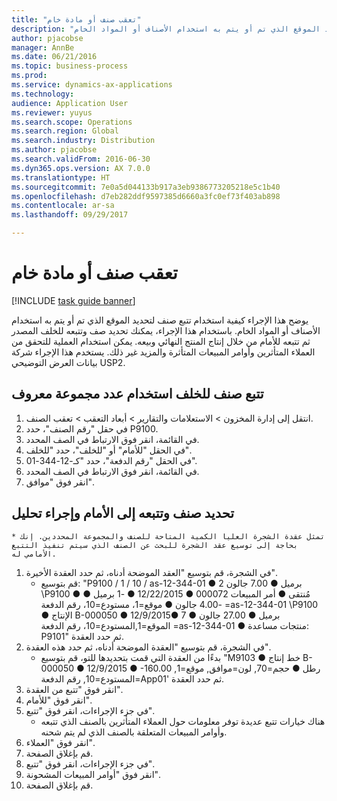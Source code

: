 ```yaml
---
title: "تعقب صنف أو مادة خام"
description: "يوضح هذا الإجراء كيفية استخدام تتبع صنف لتحديد الموقع الذي تم أو يتم به استخدام الأصناف أو المواد الخام."
author: pjacobse
manager: AnnBe
ms.date: 06/21/2016
ms.topic: business-process
ms.prod: 
ms.service: dynamics-ax-applications
ms.technology: 
audience: Application User
ms.reviewer: yuyus
ms.search.scope: Operations
ms.search.region: Global
ms.search.industry: Distribution
ms.author: pjacobse
ms.search.validFrom: 2016-06-30
ms.dyn365.ops.version: AX 7.0.0
ms.translationtype: HT
ms.sourcegitcommit: 7e0a5d044133b917a3eb9386773205218e5c1b40
ms.openlocfilehash: d7eb282ddf9597385d6660a3fc0ef73f403ab898
ms.contentlocale: ar-sa
ms.lasthandoff: 09/29/2017

---
```

# <a name="trace-an-item-or-raw-material"></a>تعقب صنف أو مادة خام

[!INCLUDE [task guide banner](../../includes/task-guide-banner.md)]

يوضح هذا الإجراء كيفية استخدام تتبع صنف لتحديد الموقع الذي تم أو يتم به استخدام الأصناف أو المواد الخام. باستخدام هذا الإجراء، يمكنك تحديد صف وتتبعه للخلف المصدر ثم تتبعه للأمام من خلال إنتاج المنتج النهائي وبيعه. يمكن استخدام العملية للتحقق من العملاء المتأثرين وأوامر المبيعات المتأثرة والمزيد غير ذلك. يستخدم هذا الإجراء شركة بيانات العرض التوضيحي USP2.


## <a name="trace-an-item-backwards-using-a-known-batch-number"></a>تتبع صنف للخلف استخدام عدد مجموعة معروف
1. انتقل إلى إدارة المخزون > الاستعلامات والتقارير > أبعاد التعقب > تعقب الصنف.
2. في حقل "رقم الصنف"، حدد P9100.
3. في القائمة، انقر فوق الارتباط في الصف المحدد.
4. في الحقل "للأمام" أو "للخلف"، حدد "للخلف".
5. في الحقل "رقم الدفعة"، حدد "كـ-12-344-01".
6. في القائمة، انقر فوق الارتباط في الصف المحدد.
7. انقر فوق "موافق".

## <a name="identify-an-item-trace-it-forward-and-make-an-analysis"></a>تحديد صنف وتتبعه إلى الأمام وإجراء تحليل
    * تمثل عقدة الشجرة العليا الكمية المتاحة للصنف والمجموعة المحددين. إنك بحاجة إلى توسيع عقد الشجرة للبحث عن الصنف الذي سيتم تنفيذ التتبع الأمامي له.   
1. في الشجرة، قم بتوسيع "العقد الموضحة أدناه، ثم حدد العقدة الأخيرة".
    * قم بتوسيع: "P9100 / 1 / 10 / as-12-344-01 ● 2 برميل ● 7.00 جالون \P9100 ● مُنتقى ● أمر المبيعات 000072 ● 12/22/2015 ● -1 برميل ● -4.00 جالون ● موقع=1، مستودع=10، رقم الدفعة =as-12-344-01  \P9100 ● الإنتاج B-000050 ● 12/9/2015● 7 برميل ● 27.00 جالون ● الموقع=1,المستودع=10، رقم الدفعة =as-12-344-01 ● منتجات مساعدة: P9101" ثم حدد العقدة.     
2. في الشجرة، قم بتوسيع "العقدة الموضحة أدناه، ثم حدد هذه العقدة".
    * بدءًا من العقدة التي قمت بتحديدها للتو، قم بتوسيع "M9103 ● خط إنتاج B-000050 ● 12/9/2015 ● -160.00 رطل ● حجم=70, لون=موافق, موقع=1, المستودع=10, رقم الدفعة=App01' ثم حدد العقدة.  
3. انقر فوق "تتبع من العقدة".
4. انقر فوق "للأمام".
5. في جزء الإجراءات، انقر فوق "تتبع".
    * هناك خيارات تتبع عديدة توفر معلومات حول العملاء المتأثرين بالصنف الذي تتبعه وأوامر المبيعات المتعلقة بالصنف الذي لم يتم شحنه.   
6. انقر فوق "العملاء".
7. قم بإغلاق الصفحة.
8. في جزء الإجراءات، انقر فوق "تتبع".
9. انقر فوق "أوامر المبيعات المشحونة".
10. قم بإغلاق الصفحة.

